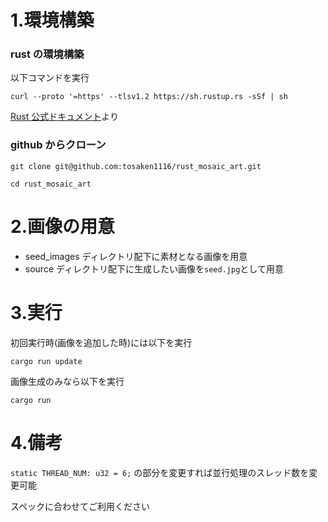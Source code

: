 # 1.環境構築

### rust の環境構築

以下コマンドを実行

`curl --proto '=https' --tlsv1.2 https://sh.rustup.rs -sSf | sh`

[Rust 公式ドキュメント](https://doc.rust-lang.org/book/ch01-01-installation.html)より

### github からクローン

`git clone git@github.com:tosaken1116/rust_mosaic_art.git`

`cd rust_mosaic_art`

# 2.画像の用意

-   seed_images ディレクトリ配下に素材となる画像を用意
-   source ディレクトリ配下に生成したい画像を`seed.jpg`として用意

# 3.実行

初回実行時(画像を追加した時)には以下を実行

`cargo run update`

画像生成のみなら以下を実行

`cargo run`
# 4.備考
`static THREAD_NUM: u32 = 6;`
の部分を変更すれば並行処理のスレッド数を変更可能

スペックに合わせてご利用ください
